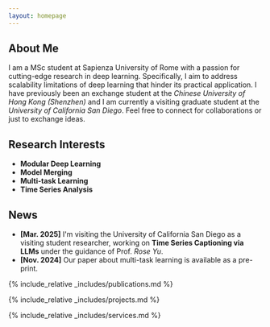 ```yaml
---
layout: homepage
---
```


## About Me

I am a MSc student at Sapienza University of Rome with a passion for cutting-edge research in deep learning. Specifically, I aim to address scalability limitations of deep learning that hinder its practical application.  I have previously been an exchange student at the *Chinese University of Hong Kong (Shenzhen)* and I am currently a visiting graduate student at the *University of California San Diego*. Feel free to connect for collaborations or just to exchange ideas.

## Research Interests

- **Modular Deep Learning**
- **Model Merging**
- **Multi-task Learning**
- **Time Series Analysis**


## News
- **[Mar. 2025]** I'm visiting the University of California San Diego as a visiting student researcher, working on **Time Series Captioning via LLMs** under the guidance of Prof. *Rose Yu*.
- **[Nov. 2024]** Our paper about multi-task learning is available as a pre-print.


{% include_relative _includes/publications.md %}

{% include_relative _includes/projects.md %}

{% include_relative _includes/services.md %}
